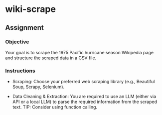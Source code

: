 # wiki-scrape

## Assignment
### Objective

Your goal is to scrape the 1975 Pacific hurricane season Wikipedia page and structure the scraped data in a CSV file.

### Instructions

- Scraping: Choose your preferred web scraping library (e.g., Beautiful Soup, Scrapy, Selenium).

- Data Cleaning & Extraction: You are required to use an LLM (either via API or a local LLM) to parse the required information from the scraped text. TIP: Consider using function calling.
